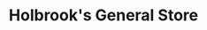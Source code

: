 ---
title: "Holbrook's General Store"
url: /harpswell/holbrooks-general-store/
shop: convenience
---